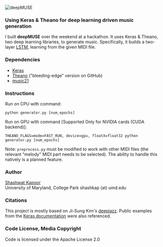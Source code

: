 
![deepMUSE](https://cloud.githubusercontent.com/assets/9053987/16575656/901989da-424f-11e6-9f54-6a04199e69f5.png)

### Using Keras & Theano for deep learning driven music generation

I built **deepMUSE** over the weekend at a hackathon. It uses Keras & Theano, two deep learning libraries, to generate music. Specifically, it builds a two-layer [LSTM](http://deeplearning.net/tutorial/lstm.html), learning from the given MIDI file.

### Dependencies

* [Keras](http://keras.io/#installation)
* [Theano](http://deeplearning.net/software/theano/install.html#bleeding-edge-install-instructions) ("bleeding-edge" version on GitHub)
* [music21](http://web.mit.edu/music21/doc/installing/index.html)

### Instructions

Run on CPU with command:  
```
python generator.py [num_epochs]
```

Run on GPU with command [Supported Only for NVIDIA cards (CUDA backend)]:  
```
THEANO_FLAGS=mode=FAST_RUN, device=gpu, floatX=float32 python generator.py [num_epochs]
```

Note: `preprocess.py` must be modified to work with other MIDI files (the relevant "melody" MIDI part needs to be selected). The ability to handle this natively is a planned feature.

### Author

[Shashwat Kapoor](raxephon.github.io)  
University of Maryland, College Park 
shashkap (at) umd.edu

### Citations

This project is mostly based on Ji-Sung Kim's [deepjazz](https://github.com/jisungk/deepjazz). Public examples from the [Keras documentation](https://github.com/fchollet/keras) were also referenced.

### Code License, Media Copyright

Code is licensed under the Apache License 2.0
